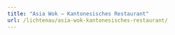 ```yaml
---
title: "Asia Wok – Kantonesisches Restaurant"
url: /lichtenau/asia-wok-kantonesisches-restaurant/
---
```

